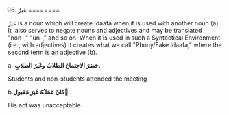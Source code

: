 96. غيرُ
========

غيرُ is a noun which will create Idaafa when it is used with another
noun (a). It  also serves to negate nouns and adjectives and may be
translated "non-," "un-," and so on. When it is used in such a
Syntactical Environment (i.e., with adjectives) it creates what we call
"Phony/Fake Idaafa," where the second term is an adjective (b).

a. **حَضَرَ الاجتماعَ الطلابُ وغَيرُ الطلابِ.**

Students and non-students attended the meeting

b.**کانَ عَمَلـُهُ غَيرَ مَقبول ٍ.**

His act was unacceptable.



